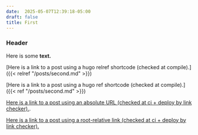 ```yaml
---
date:  2025-05-07T12:39:18-05:00
draft: false
title: First
---
```


### Header

Here is some **text.**

[Here is a link to a post using a hugo relref shortcode (checked at compile).]({{< relref "/posts/second.md" >}})

[Here is a link to a post using a hugo ref shortcode (checked at compile).]({{< ref "/posts/second.md" >}})

[Here is a link to a post using an absolute URL (checked at ci + deploy by link checker).](https://nandstand.github.io/hugo-sandbox/posts/second/).

[Here is a link to a post using a root-relative link (checked at ci + deploy by link checker).](/hugo-sandbox/posts/second/)
